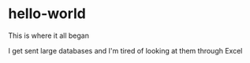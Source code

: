 # hello-world
This is where it all began

I get sent large databases and I'm tired of looking at them through Excel
